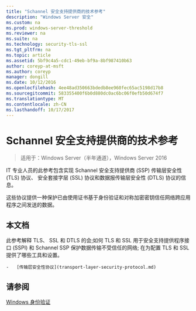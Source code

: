 ```yaml
---
title: "Schannel 安全支持提供商的技术参考"
description: "Windows Server 安全"
ms.custom: na
ms.prod: windows-server-threshold
ms.reviewer: na
ms.suite: na
ms.technology: security-tls-ssl
ms.tgt_pltfrm: na
ms.topic: article
ms.assetid: 5bf9c4a5-cdc1-49eb-bf9a-8bf987410b63
author: coreyp-at-msft
ms.author: coreyp
manager: dongill
ms.date: 10/12/2016
ms.openlocfilehash: 4ee48ad350663bdedb8ee960fec65ac5198d17b8
ms.sourcegitcommit: 583355400f6b0d880dc0ac6bc06f0efb50d674f7
ms.translationtype: MT
ms.contentlocale: zh-CN
ms.lasthandoff: 10/17/2017
---
```

# <a name="schannel-security-support-provider-technical-reference"></a>Schannel 安全支持提供商的技术参考

>适用于：Windows Server（半年通道），Windows Server 2016

IT 专业人员的此参考包含实现 Schannel 安全支持提供商 (SSP) 传输层安全性 (TLS) 协议、 安全套接字层 (SSL) 协议和数据报传输层安全性 (DTLS) 协议的信息。

这些协议提供一种保护已由使用证书基于身份验证和对称加密密钥信任网络跨应用程序之间发送的数据。

## <a name="w2k3tr_schan_intro"></a>本文档
此参考解释 TLS、 SSL 和 DTLS 的会;如何 TLS 和 SSL 用于安全支持提供程序接口 (SSPI) 和 Schannel SSP 保护数据传输不受信任的网络; 在为配置 TLS 和 SSL 提供了哪些工具和设置。


    -   [传输层安全性协议](transport-layer-security-protocol.md)

## <a name="see-also"></a>请参阅
[Windows 身份验证](https://technet.microsoft.com/library/cc755284.aspx)


